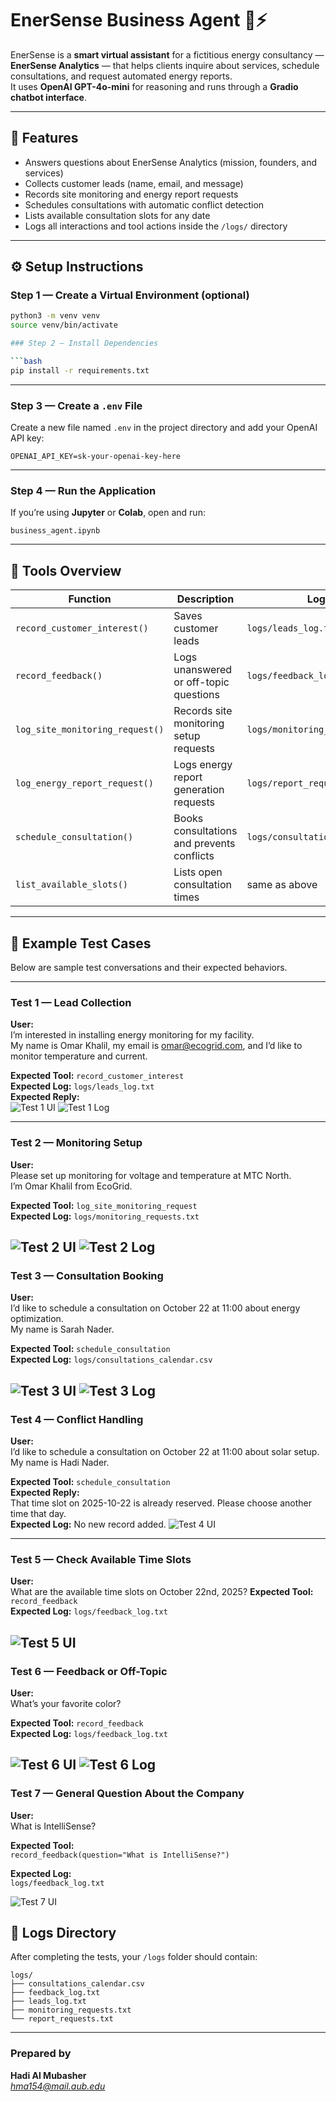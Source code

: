 # EnerSense Business Agent 🤖⚡️

EnerSense is a **smart virtual assistant** for a fictitious energy consultancy — **EnerSense Analytics** — that helps clients inquire about services, schedule consultations, and request automated energy reports.  
It uses **OpenAI GPT-4o-mini** for reasoning and runs through a **Gradio chatbot interface**.

---

## 📘 Features

- Answers questions about EnerSense Analytics (mission, founders, and services)
- Collects customer leads (name, email, and message)
- Records site monitoring and energy report requests
- Schedules consultations with automatic conflict detection
- Lists available consultation slots for any date
- Logs all interactions and tool actions inside the `/logs/` directory

---

## ⚙️ Setup Instructions

### Step 1 — Create a Virtual Environment (optional)
```bash
python3 -m venv venv
source venv/bin/activate

### Step 2 — Install Dependencies

```bash
pip install -r requirements.txt
```

---

### Step 3 — Create a `.env` File

Create a new file named `.env` in the project directory and add your OpenAI API key:

```
OPENAI_API_KEY=sk-your-openai-key-here
```

---

### Step 4 — Run the Application

If you’re using **Jupyter** or **Colab**, open and run:

```
business_agent.ipynb
```

---

## 🧠 Tools Overview

| Function | Description | Log File |
|-----------|--------------|-----------|
| `record_customer_interest()` | Saves customer leads | `logs/leads_log.txt` |
| `record_feedback()` | Logs unanswered or off-topic questions | `logs/feedback_log.txt` |
| `log_site_monitoring_request()` | Records site monitoring setup requests | `logs/monitoring_requests.txt` |
| `log_energy_report_request()` | Logs energy report generation requests | `logs/report_requests.txt` |
| `schedule_consultation()` | Books consultations and prevents conflicts | `logs/consultations_calendar.csv` |
| `list_available_slots()` | Lists open consultation times | same as above |

---

## 💬 Example Test Cases

Below are sample test conversations and their expected behaviors.

---

### Test 1 — Lead Collection

**User:**  
I’m interested in installing energy monitoring for my facility.  
My name is Omar Khalil, my email is omar@ecogrid.com, and I’d like to monitor temperature and current.

**Expected Tool:** `record_customer_interest`  
**Expected Log:** `logs/leads_log.txt`  
**Expected Reply:**  
![Test 1 UI](figures/test1-ui.png)
![Test 1 Log](figures/test1-log.png)

---

### Test 2 — Monitoring Setup

**User:**  
Please set up monitoring for voltage and temperature at MTC North.  
I’m Omar Khalil from EcoGrid.

**Expected Tool:** `log_site_monitoring_request`  
**Expected Log:** `logs/monitoring_requests.txt` 
 
![Test 2 UI](figures/test2-ui.png)
![Test 2 Log](figures/test2-log.png)
---

### Test 3 — Consultation Booking

**User:**  
I’d like to schedule a consultation on October 22 at 11:00 about energy optimization.  
My name is Sarah Nader.

**Expected Tool:** `schedule_consultation`  
**Expected Log:** `logs/consultations_calendar.csv`  

![Test 3 UI](figures/test3-ui.png)
![Test 3 Log](figures/test3-log.png)
---

### Test 4 — Conflict Handling

**User:**  
I’d like to schedule a consultation on October 22 at 11:00 about solar setup.  
My name is Hadi Nader.

**Expected Tool:** `schedule_consultation`  
**Expected Reply:**  
That time slot on 2025-10-22 is already reserved. Please choose another time that day.  
**Expected Log:** No new record added.
![Test 4 UI](figures/test4-ui.png)

---

### Test 5 —  Check Available Time Slots

**User:**  
What are the available time slots on October 22nd, 2025?
**Expected Tool:** `record_feedback`  
**Expected Log:** `logs/feedback_log.txt`  

![Test 5 UI](figures/test5-ui.png)
---

### Test 6 — Feedback or Off-Topic

**User:**  
What’s your favorite color?

**Expected Tool:** `record_feedback`  
**Expected Log:** `logs/feedback_log.txt`  

![Test 6 UI](figures/test6-ui.png)
![Test 6 Log](figures/test6-log.png)
---

### Test 7 — General Question About the Company

**User:**  
What is IntelliSense?

**Expected Tool:**  
`record_feedback(question="What is IntelliSense?")`

**Expected Log:**  
`logs/feedback_log.txt`

![Test 7 UI](figures/test7-ui.png)
## 🧾 Logs Directory

After completing the tests, your `/logs` folder should contain:

```
logs/
├── consultations_calendar.csv
├── feedback_log.txt
├── leads_log.txt
├── monitoring_requests.txt
└── report_requests.txt
```

---

### Prepared by  
**Hadi Al Mubasher**  
*hma154@mail.aub.edu*  
